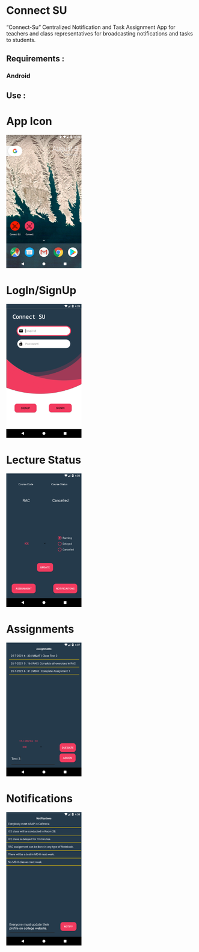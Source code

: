 # Connect SU
“Connect-Su” Centralized Notification and Task Assignment App for teachers and class representatives for broadcasting notifications and tasks to students.


## Requirements :
### Android

## Use :
<h1>App Icon</h1>
<img src="./img/app_icons.png" alt="drawing" width="200"/>
<h1>LogIn/SignUp</h1>
<img src="./img/main.png" alt="drawing" width="200"/>
<h1>Lecture Status</h1>
<img src="./img/lecture_status.png" alt="drawing" width="200"/>
<h1>Assignments</h1>
<img src="./img/assignment_creation.png" alt="drawing" width="200"/>
<h1>Notifications</h1>
<img src="./img/notification_creation.png" alt="drawing" width="200"/>
